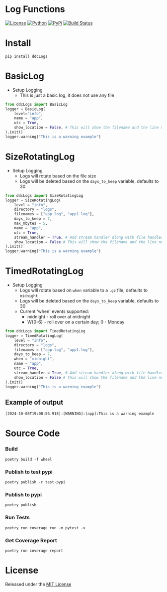 # Log Functions

[![License](https://img.shields.io/github/license/ddc/ddcLogs.svg?style=plastic)](https://github.com/ddc/ddcLogs/blob/master/LICENSE)
[![Python](https://img.shields.io/badge/Python-3.10+-blue.svg?style=plastic)](https://www.python.org)
[![PyPi](https://img.shields.io/pypi/v/ddcLogs.svg?style=plastic)](https://pypi.python.org/pypi/ddcLogs)
[![Build Status](https://img.shields.io/endpoint.svg?url=https%3A//actions-badge.atrox.dev/ddc/ddcLogs/badge?ref=main&style=plastic&label=build&logo=none)](https://actions-badge.atrox.dev/ddc/ddcLogs/goto?ref=main)


# Install
```shell
pip install ddcLogs
```


# BasicLog
+ Setup Logging
     + This is just a basic log, it does not use any file
```python
from ddcLogs import BasicLog
logger = BasicLog(
    level="info",
    name = "app",
    utc = True,
    show_location = False, # This will show the filename and the line number where the message originated
).init()
logger.warning("This is a warning example")
```


# SizeRotatingLog
+ Setup Logging
    + Logs will rotate based on the file size
    + Logs will be deleted based on the `days_to_keep` variable, defaults to 30
```python
from ddcLogs import SizeRotatingLog
logger = SizeRotatingLog(
    level = "info",
    directory = "logs",
    filenames = ["app.log", "app1.log"],
    days_to_keep = 7,
    max_mbytes = 5,
    name = "app",
    utc = True,
    stream_handler = True, # Add stream handler along with file handler
    show_location = False # This will show the filename and the line number where the message originated
).init()
logger.warning("This is a warning example")
```


# TimedRotatingLog
+ Setup Logging
    + Logs will rotate based on `when` variable to a `.gz` file, defaults to `midnight`
    + Logs will be deleted based on the `days_to_keep` variable, defaults to 30
    + Current 'when' events supported:
        + midnight - roll over at midnight
        + W{0-6} - roll over on a certain day; 0 - Monday
```python
from ddcLogs import TimedRotatingLog
logger = TimedRotatingLog(
    level = "info",
    directory = "logs",
    filenames = ["app.log", "app1.log"],
    days_to_keep = 7,
    when = "midnight",
    name = "app",
    utc = True,
    stream_handler = True, # Add stream handler along with file handler
    show_location = False # This will show the filename and the line number where the message originated
).init()
logger.warning("This is a warning example")
```

## Example of output

`[2024-10-08T19:08:56.918]:[WARNING]:[app]:This is a warning example`


# Source Code
### Build
```shell
poetry build -f wheel
```

### Publish to test pypi
```shell
poetry publish -r test-pypi
```

### Publish to pypi
```shell
poetry publish
```

### Run Tests
```shell
poetry run coverage run -m pytest -v
```

### Get Coverage Report
```shell
poetry run coverage report
```

# License
Released under the [MIT License](LICENSE)
